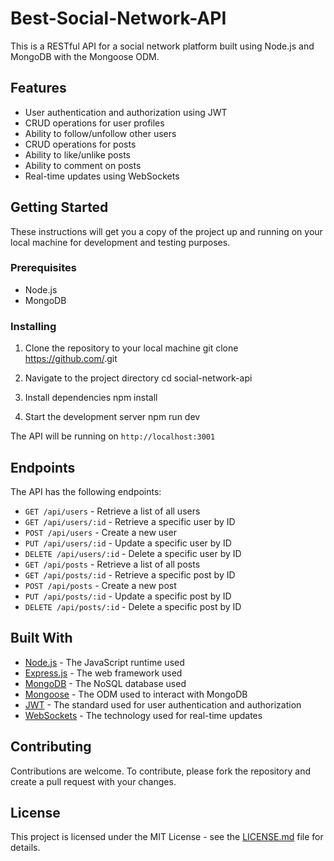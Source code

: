 # Best-Social-Network-API


This is a RESTful API for a social network platform built using Node.js and MongoDB with the Mongoose ODM.

## Features

- User authentication and authorization using JWT
- CRUD operations for user profiles
- Ability to follow/unfollow other users
- CRUD operations for posts
- Ability to like/unlike posts
- Ability to comment on posts
- Real-time updates using WebSockets

## Getting Started

These instructions will get you a copy of the project up and running on your local machine for development and testing purposes.

### Prerequisites

- Node.js
- MongoDB

### Installing

1. Clone the repository to your local machine
git clone https://github.com/<repo-url>.git


2. Navigate to the project directory
cd social-network-api

3. Install dependencies
npm install


4. Start the development server
npm run dev


The API will be running on `http://localhost:3001 `

## Endpoints

The API has the following endpoints:

- `GET /api/users` - Retrieve a list of all users
- `GET /api/users/:id` - Retrieve a specific user by ID
- `POST /api/users` - Create a new user
- `PUT /api/users/:id` - Update a specific user by ID
- `DELETE /api/users/:id` - Delete a specific user by ID
- `GET /api/posts` - Retrieve a list of all posts
- `GET /api/posts/:id` - Retrieve a specific post by ID
- `POST /api/posts` - Create a new post
- `PUT /api/posts/:id` - Update a specific post by ID
- `DELETE /api/posts/:id` - Delete a specific post by ID

## Built With

- [Node.js](https://nodejs.org) - The JavaScript runtime used
- [Express.js](https://expressjs.com) - The web framework used
- [MongoDB](https://mongodb.com) - The NoSQL database used
- [Mongoose](https://mongoosejs.com) - The ODM used to interact with MongoDB
- [JWT](https://jwt.io) - The standard used for user authentication and authorization
- [WebSockets](https://developer.mozilla.org/en-US/docs/Web/API/WebSockets_API) - The technology used for real-time updates

## Contributing

Contributions are welcome. To contribute, please fork the repository and create a pull request with your changes.

## License

This project is licensed under the MIT License - see the [LICENSE.md](LICENSE.md) file for details.
